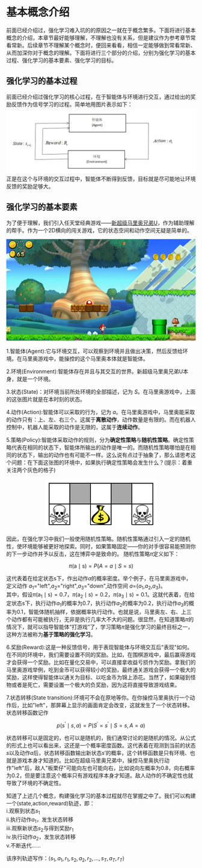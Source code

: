 # 基本概念介绍
前面已经介绍过，强化学习难入坑的的原因之一就在于概念繁多。下面将进行基本概念的介绍，本章节最好能够理解，不理解也没有关系，但是建议作为参考章节常看常新。后续章节不理解某个概念时，便回来看看，相信一定能够做到常看常新、从而加深你对于概念的理解。下面将进行三个部分的介绍，分别为强化学习的基本过程、强化学习的基本要素、强化学习的目标。


## 强化学习的基本过程
前面已经介绍过强化学习的核心过程，在于智能体与环境进行交互，通过给出的奖励反馈作为信号学习的过程。简单地用图片表示如下：
![](static/4.6.9.3.1.png)
正是在这个与环境的交互过程中，智能体不断得到反馈，目标就是尽可能地让环境反馈的奖励足够大。

## 强化学习的基本要素
为了便于理解，我们引入任天堂经典游戏——[新超级马里奥兄弟U](https://www.nintendoswitch.com.cn/new_super_mario_bros_u_deluxe/pc/index.html)，作为辅助理解的帮手。作为一个2D横向的闯关游戏，它的状态空间和动作空间无疑是简单的。

![](static/4.6.9.3.2.png)

1.智能体(Agent):它与环境交互，可以观察到环境并且做出决策，然后反馈给环境。在马里奥游戏中，能操控的这个马里奥本体就是智能体。

2.环境(Environment):智能体存在并且与其交互的世界。新超级马里奥兄弟U本身，就是一个环境。

3.状态(State)：对环境当前所处环境的全部描述，记为 $S$。在马里奥游戏中，上面的这张图片就是在本时刻的状态。

4.动作(Action):智能体可以采取的行为，记为 $a$。在马里奥游戏中，马里奥能采取的动作只有：上、左、右三个。这属于**离散动作**，动作数量是有限的。而在机器人控制中，机器人能采取的动作是无限的，这属于**连续动作**。

5.策略(Policy):智能体采取动作的规则，分为**确定性策略**与**随机性策略**。确定性策略代表在相同的状态下，智能体所输出的动作是唯一的。而随机性策略哪怕是在相同的状态下，输出的动作也有可能不一样。这么说有点过于抽象了，那么请思考这个问题：在下面这张图的环境中，如果执行确定性策略会发生什么？(提示：着重关注两个灰色的格子)
<div style="text-align:center">
<img src="static/4.6.9.3.3.png" />
</div>

因此，在强化学习中我们一般使用随机性策略。随机性策略通过引入一定的随机性，使环境能够被更好地探索。同时，如果策略固定——你的对手很容易能预测你的下一步动作并予以反击，这在博弈中是致命的。
随机性策略$\pi$定义如下：

<center>

$\pi(\mathrm{a} \mid \mathrm{s})=P(A=a \mid S=s)$

</center>

这代表着在给定状态s下，作出动作$a$的概率密度。举个例子，在马里奥游戏中，定义动作 $a_{1}$="left",$a_{2}$="right",$a_{3}$="down",动作空间 $a$={$a_{1}$,$a_{2}$,$a_{3}$}。<br>
其中，假设$\pi(\mathrm{a_{1}} \mid \mathrm{s})=0.7$，$\pi(\mathrm{a_{2}} \mid \mathrm{s})=0.2$，$\pi(\mathrm{a_{3}} \mid \mathrm{s})=0.1$。这就代表着，在给定状态s下，执行动作$a_{1}$的概率为0.7，执行动作$a_{2}$的概率为0.2，执行动作$a_{3}$的概率为0.1，智能体随机抽样，依据概率执行动作。也就是说，马里奥左、右、上三个动作都有可能被执行，无非是执行几率大不大的问题。很显然，在知道策略$\pi$的情况下，就可以指导智能体“打游戏”了，学习策略$\pi$是强化学习的最终目标之一，这种方法被称为**基于策略的强化学习**。

6.奖励(Reward):这是一种反馈信号，用于表现智能体与环境交互后"表现"如何。在不同的环境中，我们需要设置不同的奖励。比如，在围棋游戏中，最后赢得游戏才会获得一个奖励。比如在量化交易中，可以直接拿收益亏损作为奖励。拿我们的马里奥游戏举例，吃到金币可以获得较小的奖励，最终通关游戏会获得一个极大的奖励，这样使得智能体以通关为目标、以吃金币为锦上添花。当然了，如果碰到怪物或者是死亡，需要设置一个极大的负奖励，因为这将直接导致游戏结束。

7.状态转移(State transition):环境可不会在原地等你。在你操控马里奥执行一个动作后，比如"left"，那屏幕上显示的画面肯定会改变，这就发生了一个状态转移。状态转移函数记作

<center>

$p\left(s^{\prime} \mid s, a\right)=P\left(S^{\prime}=s^{\prime} \mid S=s, A=a\right)$

</center>

状态转移可以是固定的，也可以是随机的，我们通常讨论的是随机的情况。从公式的形式上也可以看出来，这还是一个概率密度函数。这代表着在观测到当前的状态$s$以及动作$a$后，状态转移函数输出新状态$s'$的概率，这个转移函数是只有环境、也就是游戏本身才知道的。比如在超级马里奥兄弟中，操控马里奥执行动作"left"后，敌人"板栗仔"可能向左也可能向右，比如说向左概率为0.8，向右概率为0.2，但是要注意这个概率只有游戏程序本身才知道。敌人动作的不确定性也就导致了环境的不确定性。

知道了上述几个概念，构建强化学习的基本过程就尽在掌握之中了。我们可以构建一个(state,action,reward)轨迹，即：<br>
i.观察到状态$s_{1}$<br>
ii.执行动作$a_{1}$，发生状态转移<br>
iii.观察新状态$s_{2}$与得到奖励$r_{1}$<br>
iv.执行动作$a_{2}$，发生状态转移<br>
v.不断迭代......

该序列轨迹写作：$\langle s_{1},a_{1},r_{1},s_{2},a_{2},r_{2},\ldots,s_{T},a_{T},r_{T} \rangle$
